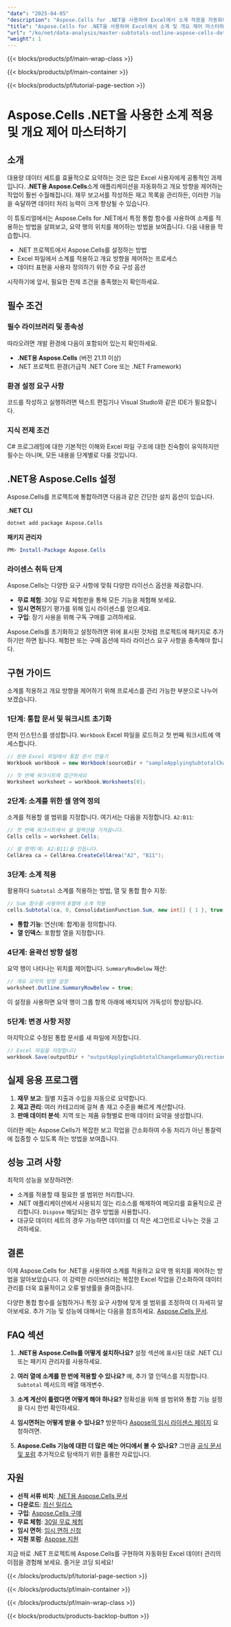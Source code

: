 ```yaml
---
"date": "2025-04-05"
"description": "Aspose.Cells for .NET을 사용하여 Excel에서 소계 적용을 자동화하고 개요 방향을 효율적으로 관리하는 방법을 알아보세요. 지금 바로 데이터 분석 역량을 향상시키세요."
"title": "Aspose.Cells for .NET을 사용하여 Excel에서 소계 및 개요 제어 마스터하기 | 데이터 분석 가이드"
"url": "/ko/net/data-analysis/master-subtotals-outline-aspose-cells-dotnet/"
"weight": 1
---
```


{{< blocks/products/pf/main-wrap-class >}}

{{< blocks/products/pf/main-container >}}

{{< blocks/products/pf/tutorial-page-section >}}


# Aspose.Cells .NET을 사용한 소계 적용 및 개요 제어 마스터하기

## 소개

대용량 데이터 세트를 효율적으로 요약하는 것은 많은 Excel 사용자에게 공통적인 과제입니다. **.NET용 Aspose.Cells**소계 애플리케이션을 자동화하고 개요 방향을 제어하는 작업이 훨씬 수월해집니다. 재무 보고서를 작성하든 재고 목록을 관리하든, 이러한 기능을 숙달하면 데이터 처리 능력이 크게 향상될 수 있습니다.

이 튜토리얼에서는 Aspose.Cells for .NET에서 특정 통합 함수를 사용하여 소계를 적용하는 방법을 살펴보고, 요약 행의 위치를 제어하는 방법을 보여줍니다. 다음 내용을 학습합니다.
- .NET 프로젝트에서 Aspose.Cells를 설정하는 방법
- Excel 파일에서 소계를 적용하고 개요 방향을 제어하는 프로세스
- 데이터 표현을 사용자 정의하기 위한 주요 구성 옵션

시작하기에 앞서, 필요한 전제 조건을 충족했는지 확인하세요.

## 필수 조건

### 필수 라이브러리 및 종속성

따라오려면 개발 환경에 다음이 포함되어 있는지 확인하세요.
- **.NET용 Aspose.Cells** (버전 21.11 이상)
- .NET 프로젝트 환경(가급적 .NET Core 또는 .NET Framework)

### 환경 설정 요구 사항

코드를 작성하고 실행하려면 텍스트 편집기나 Visual Studio와 같은 IDE가 필요합니다.

### 지식 전제 조건

C# 프로그래밍에 대한 기본적인 이해와 Excel 파일 구조에 대한 친숙함이 유익하지만 필수는 아니며, 모든 내용을 단계별로 다룰 것입니다.

## .NET용 Aspose.Cells 설정

Aspose.Cells를 프로젝트에 통합하려면 다음과 같은 간단한 설치 옵션이 있습니다.

**.NET CLI**
```bash
dotnet add package Aspose.Cells
```

**패키지 관리자**
```powershell
PM> Install-Package Aspose.Cells
```

### 라이센스 취득 단계

Aspose.Cells는 다양한 요구 사항에 맞춰 다양한 라이선스 옵션을 제공합니다.
- **무료 체험**: 30일 무료 체험판을 통해 모든 기능을 체험해 보세요.
- **임시 면허**장기 평가를 위해 임시 라이센스를 얻으세요.
- **구입**: 장기 사용을 위해 구독 구매를 고려하세요.

Aspose.Cells를 초기화하고 설정하려면 위에 표시된 것처럼 프로젝트에 패키지로 추가하기만 하면 됩니다. 체험판 또는 구매 옵션에 따라 라이선스 요구 사항을 충족해야 합니다.

## 구현 가이드

소계를 적용하고 개요 방향을 제어하기 위해 프로세스를 관리 가능한 부분으로 나누어 보겠습니다.

### 1단계: 통합 문서 및 워크시트 초기화

먼저 인스턴스를 생성합니다. `Workbook` Excel 파일을 로드하고 첫 번째 워크시트에 액세스합니다.

```csharp
// 원본 Excel 파일에서 통합 문서 만들기
Workbook workbook = new Workbook(sourceDir + "sampleApplyingSubtotalChangeSummaryDirection.xlsx");

// 첫 번째 워크시트에 접근하세요
Worksheet worksheet = workbook.Worksheets[0];
```

### 2단계: 소계를 위한 셀 영역 정의

소계를 적용할 셀 범위를 지정합니다. 여기서는 다음을 지정합니다. `A2:B11`:

```csharp
// 첫 번째 워크시트에서 셀 컬렉션을 가져옵니다.
Cells cells = worksheet.Cells;

// 셀 영역(예: A2:B11)을 만듭니다.
CellArea ca = CellArea.CreateCellArea("A2", "B11");
```

### 3단계: 소계 적용

활용하다 `Subtotal` 소계를 적용하는 방법, 열 및 통합 함수 지정:

```csharp
// Sum 함수를 사용하여 B열에 소계 적용
cells.Subtotal(ca, 0, ConsolidationFunction.Sum, new int[] { 1 }, true, false, true);
```
- **통합 기능**: 연산(예: 합계)을 정의합니다.
- **열 인덱스**: 포함할 열을 지정합니다.

### 4단계: 윤곽선 방향 설정

요약 행이 나타나는 위치를 제어합니다. `SummaryRowBelow` 재산:

```csharp
// 개요 요약의 방향 설정
worksheet.Outline.SummaryRowBelow = true;
```

이 설정을 사용하면 요약 행이 그룹 항목 아래에 배치되어 가독성이 향상됩니다.

### 5단계: 변경 사항 저장

마지막으로 수정된 통합 문서를 새 파일에 저장합니다.

```csharp
// Excel 파일을 저장합니다
workbook.Save(outputDir + "outputApplyingSubtotalChangeSummaryDirection.xlsx");
```

## 실제 응용 프로그램

1. **재무 보고**: 월별 지출과 수입을 자동으로 요약합니다.
2. **재고 관리**: 여러 카테고리에 걸쳐 총 재고 수준을 빠르게 계산합니다.
3. **판매 데이터 분석**: 지역 또는 제품 유형별로 판매 데이터 요약을 생성합니다.

이러한 예는 Aspose.Cells가 복잡한 보고 작업을 간소화하여 수동 처리가 아닌 통찰력에 집중할 수 있도록 하는 방법을 보여줍니다.

## 성능 고려 사항

최적의 성능을 보장하려면:
- 소계를 적용할 때 필요한 셀 범위만 처리합니다.
- .NET 애플리케이션에서 사용되지 않는 리소스를 해제하여 메모리를 효율적으로 관리합니다. `Dispose` 해당되는 경우 방법을 사용합니다.
- 대규모 데이터 세트의 경우 가능하면 데이터를 더 작은 세그먼트로 나누는 것을 고려하세요.

## 결론

이제 Aspose.Cells for .NET을 사용하여 소계를 적용하고 요약 행 위치를 제어하는 방법을 알아보았습니다. 이 강력한 라이브러리는 복잡한 Excel 작업을 간소화하여 데이터 관리를 더욱 효율적이고 오류 발생률을 줄여줍니다.

다양한 통합 함수를 실험하거나 특정 요구 사항에 맞게 셀 범위를 조정하여 더 자세히 알아보세요. 추가 기능 및 성능에 대해서는 다음을 참조하세요. [Aspose.Cells 문서](https://reference.aspose.com/cells/net/).

## FAQ 섹션

1. **.NET용 Aspose.Cells를 어떻게 설치하나요?** 
   설정 섹션에 표시된 대로 .NET CLI 또는 패키지 관리자를 사용하세요.

2. **여러 열에 소계를 한 번에 적용할 수 있나요?**
   예, 추가 열 인덱스를 지정합니다. `Subtotal` 메서드의 배열 매개변수.

3. **소계 계산이 틀렸다면 어떻게 해야 하나요?**
   정확성을 위해 셀 범위와 통합 기능 설정을 다시 한번 확인하세요.

4. **임시면허는 어떻게 받을 수 있나요?**
   방문하다 [Aspose의 임시 라이센스 페이지](https://purchase.aspose.com/temporary-license/) 요청하려면.

5. **Aspose.Cells 기능에 대한 더 많은 예는 어디에서 볼 수 있나요?**
   그만큼 [공식 문서 및 포럼](https://forum.aspose.com/c/cells/9) 추가적으로 탐색하기 위한 훌륭한 자료입니다.

## 자원
- **선적 서류 비치**: [.NET용 Aspose.Cells 문서](https://reference.aspose.com/cells/net/)
- **다운로드**: [최신 릴리스](https://releases.aspose.com/cells/net/)
- **구입**: [Aspose.Cells 구매](https://purchase.aspose.com/buy)
- **무료 체험**: [30일 무료 체험](https://releases.aspose.com/cells/net/)
- **임시 면허**: [임시 면허 신청](https://purchase.aspose.com/temporary-license/)
- **지원 포럼**: [Aspose 지원](https://forum.aspose.com/c/cells/9)

지금 바로 .NET 프로젝트에 Aspose.Cells를 구현하여 자동화된 Excel 데이터 관리의 이점을 경험해 보세요. 즐거운 코딩 되세요!


{{< /blocks/products/pf/tutorial-page-section >}}

{{< /blocks/products/pf/main-container >}}

{{< /blocks/products/pf/main-wrap-class >}}

{{< blocks/products/products-backtop-button >}}